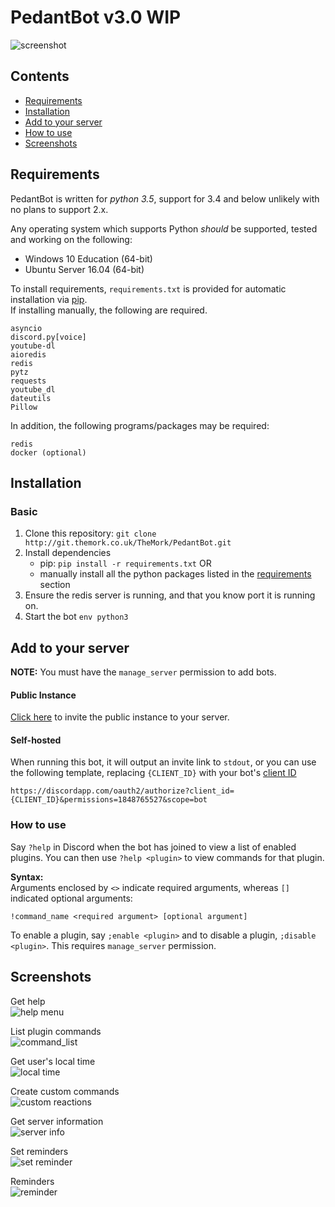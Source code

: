 # PedantBot v3.0 **WIP**

![screenshot](https://i.themork.co.uk/7d5f012.png "PedantBot in action")

## Contents
* [Requirements](#requirements)
* [Installation](#installation)
* [Add to your server](#add-to-your-server)
* [How to use](#how-to-use)
* [Screenshots](#screenshots)

## Requirements
PedantBot is written for *python 3.5*, support for 3.4 and below unlikely with no plans to support 2.x.

Any operating system which supports Python *should* be supported, tested and working on the following:
* Windows 10 Education (64-bit)
* Ubuntu Server 16.04 (64-bit)

To install requirements, `requirements.txt` is provided for automatic installation via [pip](https://pip.pypa.io/en/stable/installing/).<br>
If installing manually, the following are required.

    asyncio
    discord.py[voice]
    youtube-dl
    aioredis
    redis
    pytz
    requests
    youtube_dl
    dateutils
    Pillow

In addition, the following programs/packages may be required:
    
    redis
    docker (optional)   

## Installation

### Basic
1. Clone this repository: `git clone http://git.themork.co.uk/TheMork/PedantBot.git`
2. Install dependencies
    * pip: `pip install -r requirements.txt` OR
    * manually install all the python packages listed in the [requirements](#requirements) section
3. Ensure the redis server is running, and that you know port it is running on.
4. Start the bot ```env python3```

<!--### Docker container
1. Ensure docker is installed on your system, and is running
2. Build the docker image with `docker build -t morkhub/pedantbot`
3. Create the docker container, substituting the values enclosed in `{}`.
```
docker run morkhub/pedantbot --name=PedantBot \
    -link redis:redis
    -e REDIS_ADDRESS={REDIS_ADDRESS}
    -e SHARDS={NUM_SHARDS}
    -e credentials.env
```-->

## Add to your server

**NOTE:** You must have the `manage_server` permission to add bots.

#### Public Instance
[Click here](https://discordapp.com/oauth2/authorize?client_id=221788578529804288&scope=bot&permissions=1848765527 "Discord invite link") 
 to invite the public instance to your server.

#### Self-hosted
When running this bot, it will output an invite link to `stdout`, or you can use the following template, replacing `{CLIENT_ID}` with your bot's [client ID](https://i.themork.co.uk/a7ebcbe.png)
```
https://discordapp.com/oauth2/authorize?client_id={CLIENT_ID}&permissions=1848765527&scope=bot
```

### How to use
Say `?help` in Discord when the bot has joined to view a list of enabled plugins. You can then use `?help <plugin>` to view commands for that plugin.

**Syntax:**<br>
Arguments enclosed by `<>` indicate required arguments, whereas `[]` indicated optional arguments:  
```
!command_name <required argument> [optional argument]
```

To enable a plugin, say `;enable <plugin>` and to disable a plugin, `;disable <plugin>`. This requires `manage_server` permission.

## Screenshots

Get help<br>
![help menu](https://i.themork.co.uk/b88c6cf.png "list of plugins")

List plugin commands<br>
![command_list](https://i.themork.co.uk/43a0627.png "list of commands in a plugin")

Get user's local time<br>
![local time](https://i.themork.co.uk/deb4e8b.png "user's local time")

Create custom commands<br>
![custom reactions](https://i.themork.co.uk/b2a0b5c.png "adding a custom reaction")

Get server information<br>
![server info](https://i.themork.co.uk/5987050.png "view server infomation")

Set reminders<br>
![set reminder](https://i.themork.co.uk/044753b.png "setting a reminder")

Reminders<br>
![reminder](https://i.themork.co.uk/09ec4b7.png "a reminder")

